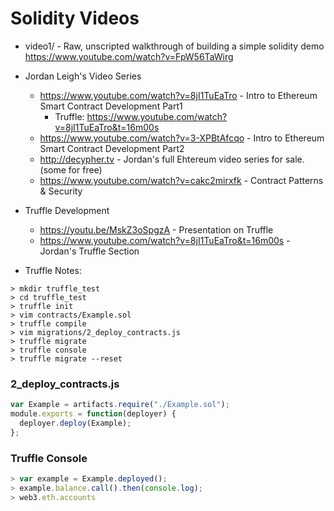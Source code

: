 # Solidity Videos

* video1/ - Raw, unscripted walkthrough of building a simple solidity demo https://www.youtube.com/watch?v=FpW56TaWirg
* Jordan Leigh's Video Series

	* https://www.youtube.com/watch?v=8jI1TuEaTro - Intro to Ethereum Smart Contract Development Part1
		* Truffle: https://www.youtube.com/watch?v=8jI1TuEaTro&t=16m00s
	* https://www.youtube.com/watch?v=3-XPBtAfcqo - Intro to Ethereum Smart Contract Development Part2
	* http://decypher.tv - Jordan's full Ehtereum video series for sale. (some for free)
	* https://www.youtube.com/watch?v=cakc2mirxfk - Contract Patterns & Security

* Truffle Development
	* https://youtu.be/MskZ3oSpgzA - Presentation on Truffle
	* https://www.youtube.com/watch?v=8jI1TuEaTro&t=16m00s - Jordan's Truffle Section

* Truffle Notes:
```
> mkdir truffle_test
> cd truffle_test
> truffle init
> vim contracts/Example.sol
> truffle compile
> vim migrations/2_deploy_contracts.js
> truffle migrate
> truffle console
> truffle migrate --reset
```

### 2_deploy_contracts.js
```javascript
var Example = artifacts.require("./Example.sol");
module.exports = function(deployer) {
  deployer.deploy(Example);
};
```

### Truffle Console
```javascript
> var example = Example.deployed();
> example.balance.call().then(console.log);
> web3.eth.accounts 
```

